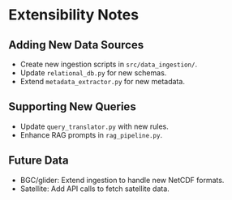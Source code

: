 # Extensibility Notes

## Adding New Data Sources
- Create new ingestion scripts in `src/data_ingestion/`.
- Update `relational_db.py` for new schemas.
- Extend `metadata_extractor.py` for new metadata.

## Supporting New Queries
- Update `query_translator.py` with new rules.
- Enhance RAG prompts in `rag_pipeline.py`.

## Future Data
- BGC/glider: Extend ingestion to handle new NetCDF formats.
- Satellite: Add API calls to fetch satellite data.
